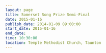 ```yaml
---
layout: page
title: Somerset Song Prize Semi-Final
date: 2015-01-16
publish_date: 2014-01-09 09:00:00
start_date: 2015-01-16
end_date: 
time: 10:30:00
location: Temple Methodist Church, Taunton
---
```


